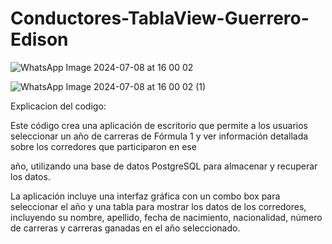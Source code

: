 # Conductores-TablaView-Guerrero-Edison

![WhatsApp Image 2024-07-08 at 16 00 02](https://github.com/GuerreroEdison/Conductores-TablaView-Guerrero-Edison/assets/172848826/fb09a63b-6b02-4b70-bf7f-6b63ccdc01bd)

![WhatsApp Image 2024-07-08 at 16 00 02 (1)](https://github.com/GuerreroEdison/Conductores-TablaView-Guerrero-Edison/assets/172848826/d62170a8-05af-4289-857e-3d41b7e53c53)

Explicacion del codigo:

Este código crea una aplicación de escritorio que permite a los usuarios seleccionar un año de carreras de Fórmula 1 y ver información detallada sobre los corredores que participaron en ese

año, utilizando una base de datos PostgreSQL para almacenar y recuperar los datos. 

La aplicación incluye una interfaz gráfica con un combo box para seleccionar el año y una tabla para mostrar los datos de los corredores, incluyendo su nombre, apellido, fecha de nacimiento, nacionalidad, número de carreras y carreras ganadas en el año seleccionado.
